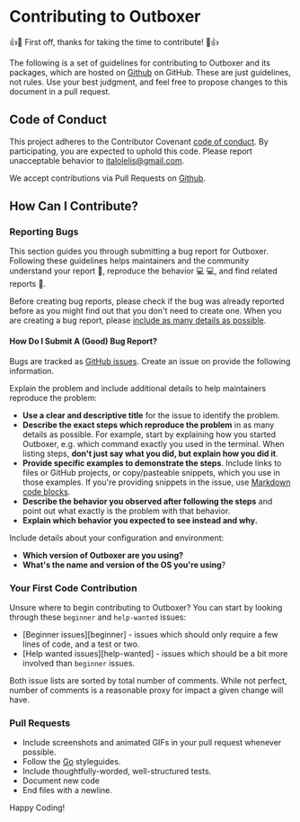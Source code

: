 # Contributing to Outboxer

:+1::tada: First off, thanks for taking the time to contribute! :tada::+1:

The following is a set of guidelines for contributing to Outboxer and its packages, 
which are hosted on [Github](https://github.com/italolelis) on GitHub.
These are just guidelines, not rules. Use your best judgment, and feel free to propose changes 
to this document in a pull request.

## Code of Conduct

This project adheres to the Contributor Covenant [code of conduct](CODE_OF_CONDUCT.md).
By participating, you are expected to uphold this code.
Please report unacceptable behavior to [italolelis@gmail.com](mailto:italolelis@gmail.com).

We accept contributions via Pull Requests on [Github](https://github.com/italolelis/outboxer).

## How Can I Contribute?

### Reporting Bugs

This section guides you through submitting a bug report for Outboxer. Following these guidelines helps maintainers 
and the community understand your report :pencil:, reproduce the behavior :computer: :computer:, and find related 
reports :mag_right:.

Before creating bug reports, please check if the bug was already reported before as you might find out that you don't 
need to create one. When you are creating a bug report, please [include as many details as possible](#how-do-i-submit-a-good-bug-report). 

#### How Do I Submit A (Good) Bug Report?

Bugs are tracked as [GitHub issues](https://guides.github.com/features/issues/). Create an issue on provide the following information.

Explain the problem and include additional details to help maintainers reproduce the problem:

* **Use a clear and descriptive title** for the issue to identify the problem.
* **Describe the exact steps which reproduce the problem** in as many details as possible. For example, start by explaining how you started Outboxer, 
e.g. which command exactly you used in the terminal. When listing steps, **don't just say what you did, but explain how you did it**.
* **Provide specific examples to demonstrate the steps**. Include links to files or GitHub projects, or copy/pasteable snippets, which you use in those examples. 
If you're providing snippets in the issue, use [Markdown code blocks](https://help.github.com/articles/markdown-basics/#multiple-lines).
* **Describe the behavior you observed after following the steps** and point out what exactly is the problem with that behavior.
* **Explain which behavior you expected to see instead and why.**

Include details about your configuration and environment:

* **Which version of Outboxer are you using?**
* **What's the name and version of the OS you're using**?

### Your First Code Contribution

Unsure where to begin contributing to Outboxer? You can start by looking through these `beginner` and `help-wanted` issues:

* [Beginner issues][beginner] - issues which should only require a few lines of code, and a test or two.
* [Help wanted issues][help-wanted] - issues which should be a bit more involved than `beginner` issues.

Both issue lists are sorted by total number of comments. While not perfect, number of comments is a reasonable proxy for impact a given change will have.

### Pull Requests

* Include screenshots and animated GIFs in your pull request whenever possible.
* Follow the [Go](https://github.com/golang/go/wiki/CodeReviewComments) styleguides.
* Include thoughtfully-worded, well-structured tests.
* Document new code
* End files with a newline.


Happy Coding!
